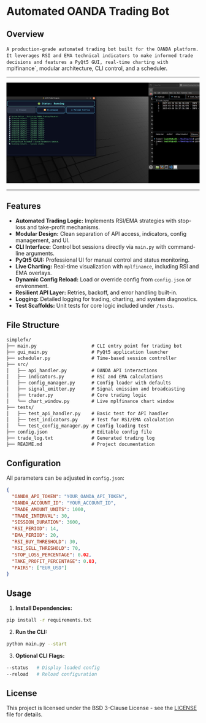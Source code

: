 # Automated OANDA Trading Bot

## Overview
`A production-grade automated trading bot built for the OANDA platform. It leverages RSI and EMA technical indicators to make informed trade decisions and features a PyQt5 GUI, real-time charting with `mplfinance`, modular architecture, CLI control, and a scheduler.

___
![img](https://github.com/LoQiseaking69/simplefx/blob/main/IMG_9963.jpeg)
___

## Features
- **Automated Trading Logic:** Implements RSI/EMA strategies with stop-loss and take-profit mechanisms.
- **Modular Design:** Clean separation of API access, indicators, config management, and UI.
- **CLI Interface:** Control bot sessions directly via `main.py` with command-line arguments.
- **PyQt5 GUI:** Professional UI for manual control and status monitoring.
- **Live Charting:** Real-time visualization with `mplfinance`, including RSI and EMA overlays.
- **Dynamic Config Reload:** Load or override config from `config.json` or environment.
- **Resilient API Layer:** Retries, backoff, and error handling built-in.
- **Logging:** Detailed logging for trading, charting, and system diagnostics.
- **Test Scaffolds:** Unit tests for core logic included under `/tests`.

## File Structure
```
simplefx/
├── main.py                    # CLI entry point for trading bot
├── gui_main.py                # PyQt5 application launcher
├── scheduler.py               # Time-based session controller
├── src/
│   ├── api_handler.py         # OANDA API interactions
│   ├── indicators.py          # RSI and EMA calculations
│   ├── config_manager.py      # Config loader with defaults
│   ├── signal_emitter.py      # Signal emission and broadcasting
│   ├── trader.py              # Core trading logic
│   └── chart_window.py        # Live mplfinance chart window
├── tests/
│   ├── test_api_handler.py    # Basic test for API handler
│   ├── test_indicators.py     # Test for RSI/EMA calculation
│   └── test_config_manager.py # Config loading test
├── config.json                # Editable config file
├── trade_log.txt              # Generated trading log
├── README.md                  # Project documentation
```

## Configuration
All parameters can be adjusted in `config.json`:

```json
{
  "OANDA_API_TOKEN": "YOUR_OANDA_API_TOKEN",
  "OANDA_ACCOUNT_ID": "YOUR_ACCOUNT_ID",
  "TRADE_AMOUNT_UNITS": 1000,
  "TRADE_INTERVAL": 30,
  "SESSION_DURATION": 3600,
  "RSI_PERIOD": 14,
  "EMA_PERIOD": 20,
  "RSI_BUY_THRESHOLD": 30,
  "RSI_SELL_THRESHOLD": 70,
  "STOP_LOSS_PERCENTAGE": 0.02,
  "TAKE_PROFIT_PERCENTAGE": 0.03,
  "PAIRS": ["EUR_USD"]
}
```

## Usage
1. **Install Dependencies:**
```bash
pip install -r requirements.txt
```

2. **Run the CLI:**
```bash
python main.py --start
```

3. **Optional CLI Flags:**
```bash
--status   # Display loaded config
--reload   # Reload configuration
```

## License
This project is licensed under the BSD 3-Clause License - see the [LICENSE](LICENSE) file for details.
